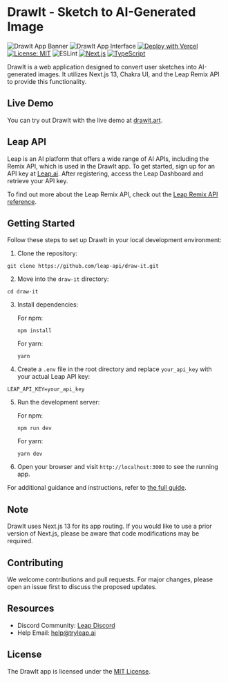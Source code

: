 # DrawIt - Sketch to AI-Generated Image

![DrawIt App Banner](https://www.drawit.art/opengraph-image.jpg)
![DrawIt App Interface](https://www.drawit.art/demo-screenshot.jpg)
[![Deploy with Vercel](https://vercel.com/button)](https://vercel.com/import/project?template=https://github.com/leap-api/draw-it.git)
[![License: MIT](https://img.shields.io/badge/License-MIT-green.svg)](https://opensource.org/licenses/MIT)
![ESLint](https://img.shields.io/badge/code_style-ESLint-5ed9c7.svg)
[![Next.js](https://img.shields.io/badge/built_with-Next.js-0070f3)](https://nextjs.org/)
[![TypeScript](https://img.shields.io/badge/%3C%2F%3E-TypeScript-blue)](https://www.typescriptlang.org/)

DrawIt is a web application designed to convert user sketches into AI-generated images. It utilizes Next.js 13, Chakra UI, and the Leap Remix API to provide this functionality.

## Live Demo

You can try out DrawIt with the live demo at [drawit.art](https://drawit.art/).

## Leap API

Leap is an AI platform that offers a wide range of AI APIs, including the Remix API, which is used in the DrawIt app. To get started, sign up for an API key at [Leap.ai](https://leap.ai/). After registering, access the Leap Dashboard and retrieve your API key.

To find out more about the Leap Remix API, check out the [Leap Remix API reference](https://docs.tryleap.ai/reference/controlcontroller_create).

## Getting Started

Follow these steps to set up DrawIt in your local development environment:

1. Clone the repository:

```
git clone https://github.com/leap-api/draw-it.git
```

2. Move into the `draw-it` directory:

```
cd draw-it
```

3. Install dependencies:

   For npm:

   ```
   npm install
   ```

   For yarn:

   ```
   yarn
   ```

4. Create a `.env` file in the root directory and replace `your_api_key` with your actual Leap API key:

```
LEAP_API_KEY=your_api_key
```

5. Run the development server:

   For npm:

   ```
   npm run dev
   ```

   For yarn:

   ```
   yarn dev
   ```

6. Open your browser and visit `http://localhost:3000` to see the running app.

For additional guidance and instructions, refer to [the full guide](#).

## Note

DrawIt uses Next.js 13 for its app routing. If you would like to use a prior version of Next.js, please be aware that code modifications may be required.

## Contributing

We welcome contributions and pull requests. For major changes, please open an issue first to discuss the proposed updates.

## Resources

- Discord Community: [Leap Discord](https://discord.gg/NCAKTUayPK)
- Help Email: help@tryleap.ai

## License

The DrawIt app is licensed under the [MIT License](https://choosealicense.com/licenses/mit/).
